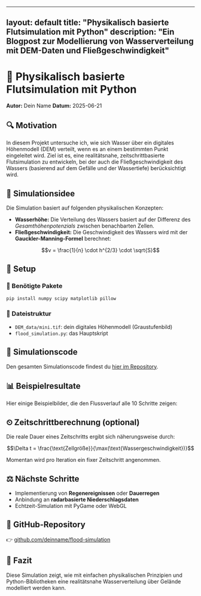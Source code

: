 ---

## layout: default title: "Physikalisch basierte Flutsimulation mit Python" description: "Ein Blogpost zur Modellierung von Wasserverteilung mit DEM-Daten und Fließgeschwindigkeit"

# 🌊 Physikalisch basierte Flutsimulation mit Python

**Autor:** Dein Name
**Datum:** 2025-06-21

## 🔍 Motivation

In diesem Projekt untersuche ich, wie sich Wasser über ein digitales Höhenmodell (DEM) verteilt, wenn es an einem bestimmten Punkt eingeleitet wird. Ziel ist es, eine realitätsnahe, zeitschrittbasierte Flutsimulation zu entwickeln, bei der auch die Fließgeschwindigkeit des Wassers (basierend auf dem Gefälle und der Wassertiefe) berücksichtigt wird.

## 🧬 Simulationsidee

Die Simulation basiert auf folgenden physikalischen Konzepten:

* **Wasserhöhe:** Die Verteilung des Wassers basiert auf der Differenz des *Gesamthöhenpotenzials* zwischen benachbarten Zellen.
* **Fließgeschwindigkeit:** Die Geschwindigkeit des Wassers wird mit der **Gauckler-Manning-Formel** berechnet:

```math
v = \frac{1}{n} \cdot h^{2/3} \cdot \sqrt{S}
```

## 💪 Setup

### 📆 Benötigte Pakete

```bash
pip install numpy scipy matplotlib pillow
```

### 📁 Dateistruktur

* `DEM_data/mini.tif`: dein digitales Höhenmodell (Graustufenbild)
* `flood_simulation.py`: das Hauptskript

## 🔮 Simulationscode

Den gesamten Simulationscode findest du [hier im Repository](https://github.com/deinname/flood-simulation).

## 📊 Beispielresultate

Hier einige Beispielbilder, die den Flussverlauf alle 10 Schritte zeigen:

&#x20; &#x20;

## ⏲ Zeitschrittberechnung (optional)

Die reale Dauer eines Zeitschritts ergibt sich näherungsweise durch:

```math
\Delta t = \frac{\text{Zellgröße}}{\max(\text{Wassergeschwindigkeit})}
```

Momentan wird pro Iteration ein fixer Zeitschritt angenommen.

## ⚖️ Nächste Schritte

* Implementierung von **Regenereignissen** oder **Dauerregen**
* Anbindung an **radarbasierte Niederschlagsdaten**
* Echtzeit-Simulation mit PyGame oder WebGL

## 📅 GitHub-Repository

👉 [github.com/deinname/flood-simulation](https://github.com/deinname/flood-simulation)

## 💪 Fazit

Diese Simulation zeigt, wie mit einfachen physikalischen Prinzipien und Python-Bibliotheken eine realitätsnahe Wasserverteilung über Gelände modelliert werden kann.
